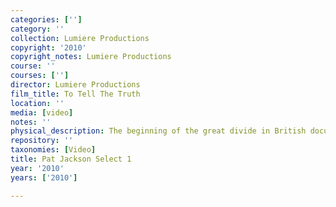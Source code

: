```yaml
---
categories: ['']
category: ''
collection: Lumiere Productions
copyright: '2010'
copyright_notes: Lumiere Productions
course: ''
courses: ['']
director: Lumiere Productions
film_title: To Tell The Truth
location: ''
media: [video]
notes: ''
physical_description: The beginning of the great divide in British documentary.
repository: ''
taxonomies: [Video]
title: Pat Jackson Select 1
year: '2010'
years: ['2010']

---
```

